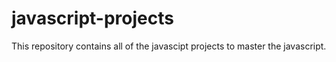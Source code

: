 # javascript-projects

This repository contains all of the javascipt projects to master the javascript.
